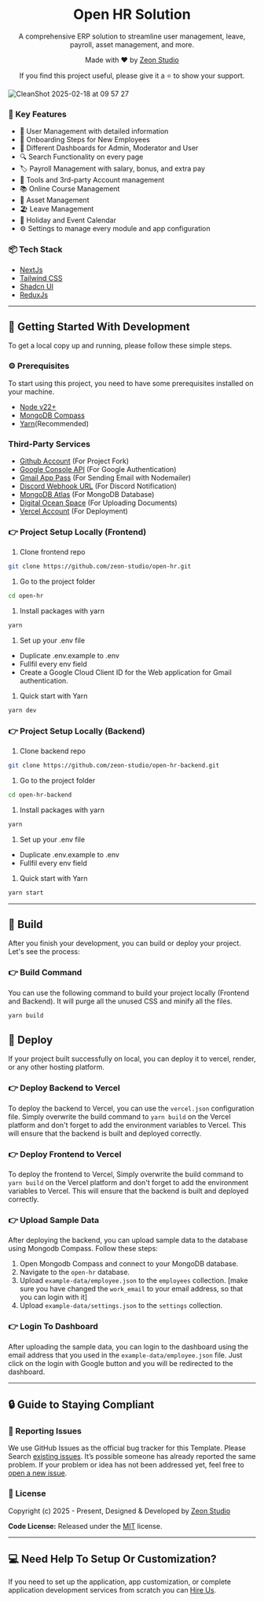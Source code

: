 <h1 align="center">Open HR Solution</h1>

<p align="center">A comprehensive ERP solution to streamline user management, leave, payroll, asset management, and more.</p>

<p align="center">Made with ♥ by <a href="https://zeon.studio/"> Zeon Studio</a></p>
<p align=center>If you find this project useful, please give it a ⭐ to show your support.</p>

![CleanShot 2025-02-18 at 09 57 27](https://github.com/user-attachments/assets/20e46c6d-b7f0-4042-9251-2cddb2ed1afb)

### 📌 Key Features

- 👥 User Management with detailed information
- 👥 Onboarding Steps for New Employees
- 🎯 Different Dashboards for Admin, Moderator and User
- 🔍 Search Functionality on every page
- 🏷️ Payroll Management with salary, bonus, and extra pay
- 🔗 Tools and 3rd-party Account management
- 📚 Online Course Management
- 📱 Asset Management
- 🏖️ Leave Management
- 📆 Holiday and Event Calendar
- ⚙️ Settings to manage every module and app configuration

### 📦 Tech Stack

- [NextJs](https://nextjs.org/)
- [Tailwind CSS](https://tailwindcss.com/)
- [Shadcn UI](https://ui.shadcn.com/)
- [ReduxJs](https://redux.js.org/)

---

## 🚀 Getting Started With Development

To get a local copy up and running, please follow these simple steps.

### ⚙️ Prerequisites

To start using this project, you need to have some prerequisites installed on your machine.

- [Node v22+](https://nodejs.org/en/download/)
- [MongoDB Compass](https://www.mongodb.com/products/tools/compass)
- [Yarn](https://www.npmjs.com/package/yarn)(Recommended)

### Third-Party Services

- [Github Account](https://github.com/) (For Project Fork)
- [Google Console API](https://console.cloud.google.com/apis/dashboard) (For Google Authentication)
- [Gmail App Pass](https://myaccount.google.com/apppasswords) (For Sending Email with Nodemailer)
- [Discord Webhook URL](https://discord.com/) (For Discord Notification)
- [MongoDB Atlas](https://www.mongodb.com/cloud/atlas) (For MongoDB Database)
- [Digital Ocean Space](https://www.digitalocean.com/products/spaces/) (For Uploading Documents)
- [Vercel Account](https://vercel.com/) (For Deployment)

### 👉 Project Setup Locally (Frontend)

1. Clone frontend repo

  ```bash
  git clone https://github.com/zeon-studio/open-hr.git
  ```

1. Go to the project folder

  ```bash
  cd open-hr
  ```

1. Install packages with yarn

  ```bash
  yarn
  ```

1. Set up your .env file

- Duplicate .env.example to .env
- Fullfil every env field
- Create a Google Cloud Client ID for the Web application for Gmail authentication.

1. Quick start with Yarn

  ```bash
  yarn dev
  ```

### 👉 Project Setup Locally (Backend)

1. Clone backend repo

  ```bash
  git clone https://github.com/zeon-studio/open-hr-backend.git
  ```
  
1. Go to the project folder

  ```bash
  cd open-hr-backend
  ```

1. Install packages with yarn

  ```bash
  yarn
  ```

1. Set up your .env file

- Duplicate .env.example to .env
- Fullfil every env field

1. Quick start with Yarn

  ```bash
  yarn start
  ```

---

## 🚀 Build

After you finish your development, you can build or deploy your project. Let's see the process:

### 👉 Build Command

You can use the following command to build your project locally (Frontend and Backend). It will purge all the unused CSS and minify all the files.

```bash
yarn build
```

## 🚀 Deploy

If your project built successfully on local, you can deploy it to vercel, render, or any other hosting platform.

### 👉 Deploy Backend to Vercel

To deploy the backend to Vercel, you can use the `vercel.json` configuration file. Simply overwrite the build command to `yarn build` on the Vercel platform and don't forget to add the environment variables to Vercel. This will ensure that the backend is built and deployed correctly.

### 👉 Deploy Frontend to Vercel

To deploy the frontend to Vercel, Simply overwrite the build command to `yarn build` on the Vercel platform and don't forget to add the environment variables to Vercel. This will ensure that the backend is built and deployed correctly.

### 👉 Upload Sample Data

After deploying the backend, you can upload sample data to the database using Mongodb Compass. Follow these steps:

1. Open Mongodb Compass and connect to your MongoDB database.
2. Navigate to the `open-hr` database.
3. Upload `example-data/employee.json` to the `employees` collection. [make sure you have changed the `work_email` to your email address, so that you can login with it]
4. Upload `example-data/settings.json` to the `settings` collection.

### 👉 Login To Dashboard

After uploading the sample data, you can login to the dashboard using the email address that you used in the `example-data/employee.json` file. Just click on the login with Google button and you will be redirected to the dashboard.

---

## 🔒 Guide to Staying Compliant

### 🐞 Reporting Issues

We use GitHub Issues as the official bug tracker for this Template. Please Search [existing issues](https://github.com/zeon-studio/open-hr/issues). It’s possible someone has already reported the same problem.
If your problem or idea has not been addressed yet, feel free to [open a new issue](https://github.com/zeon-studio/open-hr/issues).

### 📝 License

Copyright (c) 2025 - Present, Designed & Developed by [Zeon Studio](https://zeon.studio/)

**Code License:** Released under the [MIT](https://github.com/zeon-studio/open-hr/blob/main/LICENSE) license.

---

## 💻 Need Help To Setup Or Customization?

If you need to set up the application, app customization, or complete application development services from scratch you can [Hire Us](https://zeon.studio/estimate-project).
